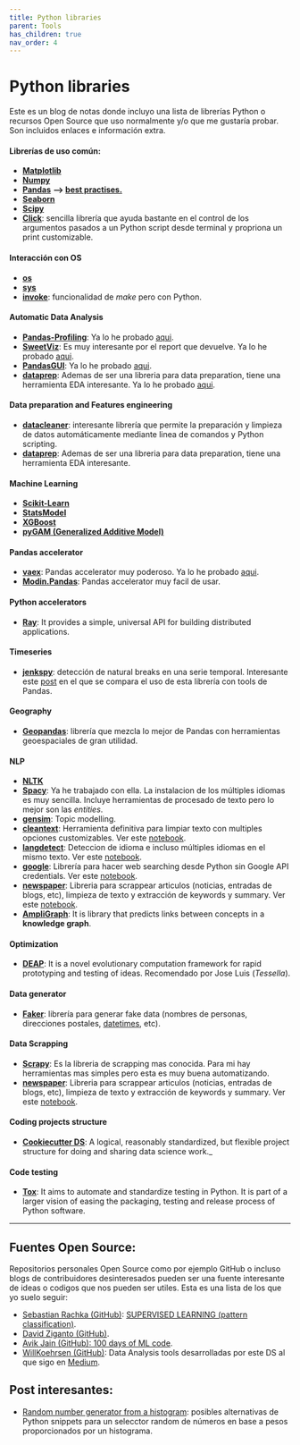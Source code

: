 ```yaml
---
title: Python libraries
parent: Tools
has_children: true
nav_order: 4
---
```


# Python libraries

Este es un blog de notas donde incluyo una lista de librerías Python o recursos Open Source que uso normalmente y/o que me gustaría probar. Son incluidos enlaces e información extra.

#### Librerías de uso común:

* [**Matplotlib**](https://matplotlib.org/stable/genindex.html)
* [**Numpy**](https://numpy.org/doc/stable/reference/index.html)
* [**Pandas**](https://pandas.pydata.org/pandas-docs/stable/reference/index.html) **--\> [best practises.](https://www.google.com/url?q=https%3A%2F%2Fsites.google.com%2Fview%2Fnotesds%2Ftools%2Ftools-librer%25C3%25ADas-python%2Fpandas-best-practises&sa=D&sntz=1&usg=AFQjCNHAkevuYwuDbGCCiHHqm_xEf1C0Sg)**
* [**Seaborn**](https://www.google.com/url?q=https%3A%2F%2Fseaborn.pydata.org%2Fapi.html&sa=D&sntz=1&usg=AFQjCNEn69NpThySqo9EmYcdDEEBoZYalQ)
* [**Scipy**](https://www.google.com/url?q=https%3A%2F%2Fdocs.scipy.org%2Fdoc%2Fscipy%2Freference%2Fsearch.html%3Fq%3D&sa=D&sntz=1&usg=AFQjCNGNXBUPdYUxISTCIaC-aIrDOQxvyw)
* [**Click**](http://www.google.com/url?q=http%3A%2F%2Fclick.pocoo.org%2F5%2F&sa=D&sntz=1&usg=AFQjCNGrBm4ncdPVx7gzt80rrQXO0WaEPQ): sencilla librería que ayuda bastante en el control de los argumentos pasados a un Python script desde terminal y propriona un print customizable.

#### Interacción con OS

* [**os**](https://docs.python.org/3/library/os.html)
* [**sys**](https://docs.python.org/3/library/sys.html)
* [**invoke**](https://www.pyinvoke.org/#): funcionalidad de *make* pero con Python. 

#### Automatic Data Analysis

* [**Pandas-Profiling**](https://pypi.org/project/pandas-profiling/): Ya lo he probado [aqui](https://github.com/jmquintana79/utilsDS/blob/master/notebooks/analysis/autoEDA/notebook-auto_eda-pandas_profiling.ipynb).
* [**SweetViz**](https://www.analyticsvidhya.com/blog/2021/01/making-exploratory-data-analysis-sweeter-with-sweetviz-2-0/): Es muy interesante por el report que devuelve. Ya lo he probado [aqui](https://github.com/jmquintana79/utilsDS/blob/master/notebooks/analysis/autoEDA/notebook-auto_eda-SweetViz.ipynb).
* [**PandasGUI**](https://pypi.org/project/pandasgui/): Ya lo he probado [aqui](https://github.com/jmquintana79/utilsDS/blob/master/notebooks/analysis/autoEDA/notebook-auto_eda-PandasGUI.ipynb).
* [**dataprep**](https://pypi.org/project/dataprep/): Ademas de ser una libreria para data preparation, tiene una herramienta EDA interesante. Ya lo he probado [aqui](https://github.com/jmquintana79/utilsDS/blob/master/notebooks/analysis/autoEDA/notebook-auto_eda-dataprep.ipynb). 

#### Data preparation and Features engineering

* [**datacleaner**](https://www.google.com/url?q=https%3A%2F%2Fgithub.com%2Frhiever%2Fdatacleaner&sa=D&sntz=1&usg=AFQjCNE3HhQ488Ybd0bU3FsEdQwlg4WlyQ): interesante librería que permite la preparación y limpieza de datos automáticamente mediante linea de comandos y Python scripting.
* [**dataprep**](https://pypi.org/project/dataprep/): Ademas de ser una libreria para data preparation, tiene una herramienta EDA interesante. 

#### Machine Learning

* [**Scikit-Learn**](http://www.google.com/url?q=http%3A%2F%2Fscikit-learn.org%2Fstable%2Fdocumentation.html&sa=D&sntz=1&usg=AFQjCNHOVAg7ULuWmkOPJd1pum6jEzmmIg)
* [**StatsModel**](https://www.google.com/url?q=https%3A%2F%2Fwww.statsmodels.org%2Fstable%2Fsearch.html%3Fq%3D&sa=D&sntz=1&usg=AFQjCNH9uXR-pz0x5O5nAk-63L5s5_gZjA)
* [**XGBoost**](https://www.google.com/url?q=https%3A%2F%2Fxgboost.readthedocs.io%2Fen%2Flatest%2F&sa=D&sntz=1&usg=AFQjCNEuAmKqjZ1SXVK7X1RAeWAgYqJz8g)
* [**pyGAM (Generalized Additive Model)**](https://www.google.com/url?q=https%3A%2F%2Fgithub.com%2Fdswah%2FpyGAM&sa=D&sntz=1&usg=AFQjCNF4-1eSGyXPfYO8OqYRUPR391vsLA)

#### Pandas accelerator

* [**vaex**](https://vaex.io/docs/index.html): Pandas accelerator muy poderoso. Ya lo he probado [aqui](https://github.com/jmquintana79/utilsDS/blob/master/notebooks/pandas_accelerators/overview-vaex.ipynb).
* [**Modin.Pandas**](https://www.google.com/url?q=https%3A%2F%2Fmodin.readthedocs.io%2Fen%2Flatest%2F&sa=D&sntz=1&usg=AFQjCNG29bwPv-t4T-FASNQTfPKRkXXZPA): Pandas accelerator muy facil de usar. 

#### Python accelerators 

* [**Ray**](https://pypi.org/project/ray/#description): It provides a simple, universal API for building distributed applications.

#### Timeseries

* [**jenkspy**](https://www.google.com/url?q=https%3A%2F%2Fgithub.com%2Fmthh%2Fjenkspy&sa=D&sntz=1&usg=AFQjCNHaCDdcyLpnTu4SRuX_dvS_Lw2j4Q): detección de natural breaks en una serie temporal. Interesante este [post](https://www.google.com/url?q=https%3A%2F%2Fpbpython.com%2Fnatural-breaks.html&sa=D&sntz=1&usg=AFQjCNGiJqjfI5Wp3qqH8tshXyF4aIJXnQ) en el que se compara el uso de esta librería con tools de Pandas.

#### Geography

* [**Geopandas**](https://www.google.com/url?q=https%3A%2F%2Fgeopandas.org%2F&sa=D&sntz=1&usg=AFQjCNG87v8Dh8eUFsFQbA4CW9K9ik6d-A): librería que mezcla lo mejor de Pandas con herramientas geoespaciales de gran utilidad.

#### NLP

* [**NLTK**](https://www.google.com/url?q=https%3A%2F%2Fwww.nltk.org%2F&sa=D&sntz=1&usg=AFQjCNEnV2KI7wCOl3HrUNd8f-_5Aj-gYw)
* [**Spacy**](https://www.google.com/url?q=https%3A%2F%2Fspacy.io%2F&sa=D&sntz=1&usg=AFQjCNFBGy33uUWn3gdYH_f6alIIPOCmWg): Ya he trabajado con ella. La instalacion de los múltiples idiomas es muy sencilla. Incluye herramientas de procesado de texto pero lo mejor son las *entities*.
* [**gensim**](https://www.google.com/url?q=https%3A%2F%2Fradimrehurek.com%2Fgensim%2F&sa=D&sntz=1&usg=AFQjCNG0xOWIYifNbrTugl9kKJmtKz8_-Q): Topic modelling.
* [**cleantext**](https://pypi.org/project/cleantext/): Herramienta definitiva para limpiar texto con multiples opciones customizables. Ver este [notebook](https://github.com/jmquintana79/utilsDS/blob/master/notebooks/nlp/text_cleaning-with_cleantext-multilanguage.ipynb).
* [**langdetect**](https://pypi.org/project/langdetect/): Deteccion de idioma e incluso múltiples idiomas en el mismo texto. Ver este [notebook](https://github.com/jmquintana79/utilsDS/blob/master/notebooks/nlp/language_detection-with_langdetect.ipynb).
* [**google**](https://www.geeksforgeeks.org/performing-google-search-using-python-code/): Librería para hacer web searching desde Python sin Google API credentials. Ver este [notebook](https://github.com/jmquintana79/utilsDS/blob/master/notebooks/nlp/web_search-google_library.ipynb).
* [**newspaper**](https://github.com/codelucas/newspaper/): Libreria para scrappear articulos (noticias, entradas de blogs, etc), limpieza de texto y extracción de keywords y summary. Ver este [notebook](https://github.com/jmquintana79/utilsDS/blob/master/notebooks/nlp/scrapping_website-with_newspaper.ipynb).
* [**AmpliGraph**](https://docs.ampligraph.org/en/1.4.0/index.html): It is library that predicts links between concepts in a **knowledge graph**.

#### Optimization

* [**DEAP**](https://pypi.org/project/deap/): It is a novel evolutionary computation framework for rapid prototyping and testing of ideas. Recomendado por Jose Luis (*Tessella*).

#### Data generator

* [**Faker**](https://www.google.com/url?q=https%3A%2F%2Ffaker.readthedocs.io%2Fen%2Fmaster%2F&sa=D&sntz=1&usg=AFQjCNGxGzheSD7VCHi_YsjMPdiHk3zyPg): librería para generar fake data (nombres de personas, direcciones postales, [datetimes](https://www.google.com/url?q=https%3A%2F%2Ffaker.readthedocs.io%2Fen%2Fmaster%2Fproviders%2Ffaker.providers.date_time.html&sa=D&sntz=1&usg=AFQjCNFwPJZ5e3BvJDnJKeIDOOD-34d0WA), etc).

#### Data Scrapping

* [**Scrapy**](https://www.google.com/url?q=https%3A%2F%2Fscrapy.org%2F&sa=D&sntz=1&usg=AFQjCNHYCKo7_ZGg2yyhBAw-nah_QTwdGQ): Es la libreria de scrapping mas conocida. Para mi hay herramientas mas simples pero esta es muy buena automatizando.
* [**newspaper**](https://github.com/codelucas/newspaper/): Libreria para scrappear articulos (noticias, entradas de blogs, etc), limpieza de texto y extracción de keywords y summary. Ver este [notebook](https://github.com/jmquintana79/utilsDS/blob/master/notebooks/nlp/scrapping_website-with_newspaper.ipynb).

#### Coding projects structure

* [**Cookiecutter DS**](https://drivendata.github.io/cookiecutter-data-science/): A logical, reasonably standardized, but flexible project structure for doing and sharing data science work._

#### Code testing

* [**Tox**](https://tox.wiki/en/latest/): It aims to automate and standardize testing in Python. It is part of a larger vision of easing the packaging, testing and release process of Python software.

---

## Fuentes Open Source:

Repositorios personales Open Source como por ejemplo GitHub o incluso blogs de contribuidores desinteresados pueden ser una fuente interesante de ideas o codigos que nos pueden ser utiles. Esta es una lista de los que yo suelo seguir:

* [Sebastian Rachka (GitHub)](https://www.google.com/url?q=https%3A%2F%2Fgithub.com%2Frasbt&sa=D&sntz=1&usg=AFQjCNEkURk7zJ9-mCVLwBpCv0JzJwO0cA): [SUPERVISED LEARNING (pattern classification)](https://www.google.com/url?q=https%3A%2F%2Fgithub.com%2Frasbt%2Fpattern_classification&sa=D&sntz=1&usg=AFQjCNGuC6NmldJyYnTvnLkI4ztAvdeXMA).
* [David Ziganto (GitHub)](https://www.google.com/url?q=https%3A%2F%2Fgithub.com%2Fdziganto&sa=D&sntz=1&usg=AFQjCNFCgm-azNHNhnRdSD1beqG4CV9O1g).
* [Avik Jain (GitHub): 100 days of ML code](https://www.google.com/url?q=https%3A%2F%2Fgithub.com%2FAvik-Jain%2F100-Days-Of-ML-Code&sa=D&sntz=1&usg=AFQjCNGEXoElLRNmvem4KkYdzLlboiBxNA).
* [WillKoehrsen (GitHub)](https://www.google.com/url?q=https%3A%2F%2Fgithub.com%2FWillKoehrsen%2FData-Analysis&sa=D&sntz=1&usg=AFQjCNGjPyoJT5iQh9G6QTfbJkLtM52wyA): Data Analysis tools desarrolladas por este DS al que sigo en [Medium](https://www.google.com/url?q=https%3A%2F%2Fmedium.com%2F%40williamkoehrsen&sa=D&sntz=1&usg=AFQjCNHhZwW-VnJas7m6h1WWoeI7TSXQrQ).

## Post interesantes:

* [Random number generator from a histogram](https://www.google.com/url?q=https%3A%2F%2Fstackoverflow.com%2Fquestions%2F17821458%2Frandom-number-from-histogram&sa=D&sntz=1&usg=AFQjCNFdbNHa9FvD_oSgJadGVaFkaL03yg): posibles alternativas de Python snippets para un selecctor random de números en base a pesos proporcionados por un histograma.